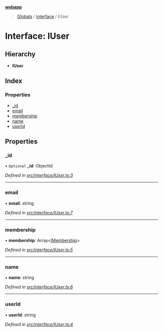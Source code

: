 **[webapp](../README.md)**

> [Globals](../globals.md) / [interface](../modules/interface.md) / IUser

# Interface: IUser

## Hierarchy

* **IUser**

## Index

### Properties

* [\_id](interface.iuser.md#_id)
* [email](interface.iuser.md#email)
* [membership](interface.iuser.md#membership)
* [name](interface.iuser.md#name)
* [userId](interface.iuser.md#userid)

## Properties

### \_id

• `Optional` **\_id**: ObjectId

*Defined in [src/interface/IUser.ts:3](https://github.com/BESTUPC/voting-web-app/blob/67fed0c/src/interface/IUser.ts#L3)*

___

### email

•  **email**: string

*Defined in [src/interface/IUser.ts:7](https://github.com/BESTUPC/voting-web-app/blob/67fed0c/src/interface/IUser.ts#L7)*

___

### membership

•  **membership**: Array<[IMembership](../modules/interface.md#imembership)\>

*Defined in [src/interface/IUser.ts:5](https://github.com/BESTUPC/voting-web-app/blob/67fed0c/src/interface/IUser.ts#L5)*

___

### name

•  **name**: string

*Defined in [src/interface/IUser.ts:6](https://github.com/BESTUPC/voting-web-app/blob/67fed0c/src/interface/IUser.ts#L6)*

___

### userId

•  **userId**: string

*Defined in [src/interface/IUser.ts:4](https://github.com/BESTUPC/voting-web-app/blob/67fed0c/src/interface/IUser.ts#L4)*
